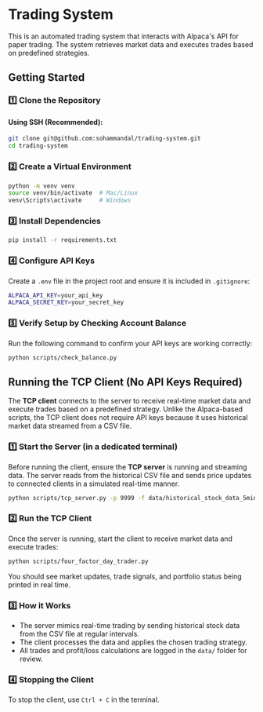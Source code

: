 # Trading System

This is an automated trading system that interacts with Alpaca's API for paper trading. The system retrieves market data and executes trades based on predefined strategies.

## Getting Started

### 1️⃣ Clone the Repository
#### Using SSH (Recommended):
```bash
git clone git@github.com:sohammandal/trading-system.git
cd trading-system
```

### 2️⃣ Create a Virtual Environment
```bash
python -m venv venv
source venv/bin/activate  # Mac/Linux
venv\Scripts\activate     # Windows
```

### 3️⃣ Install Dependencies
```bash
pip install -r requirements.txt
```

### 4️⃣ Configure API Keys
Create a `.env` file in the project root and ensure it is included in `.gitignore`:
```bash
ALPACA_API_KEY=your_api_key
ALPACA_SECRET_KEY=your_secret_key
```

### 5️⃣ Verify Setup by Checking Account Balance
Run the following command to confirm your API keys are working correctly:

```bash
python scripts/check_balance.py
```

## Running the TCP Client (No API Keys Required)
The **TCP client** connects to the server to receive real-time market data and execute trades based on a predefined strategy. Unlike the Alpaca-based scripts, the TCP client does not require API keys because it uses historical market data streamed from a CSV file.

### 1️⃣ Start the Server (in a dedicated terminal)
Before running the client, ensure the **TCP server** is running and streaming data. The server reads from the historical CSV file and sends price updates to connected clients in a simulated real-time manner.

```bash
python scripts/tcp_server.py -p 9999 -f data/historical_stock_data_5min_6months.csv -t 0.1
```

### 2️⃣ Run the TCP Client
Once the server is running, start the client to receive market data and execute trades:

```bash
python scripts/four_factor_day_trader.py
```
You should see market updates, trade signals, and portfolio status being printed in real time.

### 3️⃣ How it Works
- The server mimics real-time trading by sending historical stock data from the CSV file at regular intervals.
- The client processes the data and applies the chosen trading strategy.
- All trades and profit/loss calculations are logged in the `data/` folder for review.

### 4️⃣ Stopping the Client
To stop the client, use `Ctrl + C` in the terminal.